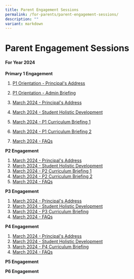 ```yaml
---
title: Parent Engagement Sessions
permalink: /for-parents/parent-engagement-sessions/
description: ""
variant: markdown
---
```

# **Parent Engagement Sessions**

#### **For Year 2024**

**Primary 1 Engagement**  

1. [P1 Orientation - Principal's Address](/files/Parent%20Engagement/P1%20Engagement%202024/P1_2024_Orientation_Principal_s_Address.pdf)

2. [P1 Orientation - Admin Briefing](/files/Parent%20Engagement/P1%20Engagement%202024/2024_P1_Orientation_YH_s_and_PSG_s_Briefing.pdf)
3. [March 2024 - Principal's Address](/files/Parent%20Engagement/P1%20Engagement%202024/1__8_Mar_Principal_s_Address.pdf)
4. [March 2024 - Student Holistic Development](/files/Parent%20Engagement/P1%20Engagement%202024/2__8_Mar_Student_Holistic_Development___Well_Being.pdf)
5. [March 2024 - P1 Curriculum Briefing 1](/files/Parent%20Engagement/P1%20Engagement%202024/3__8_Mar_P1_P2_Curriculum_Briefing_1.pdf)
6. [March 2024 - P1 Curriculum Briefing 2](/files/Parent%20Engagement/P1%20Engagement%202024/4__8_Mar_P1_P2_Curriculum_Briefing_2.pdf)
7. [March 2024 - FAQs](/files/Parent%20Engagement/P1%20Engagement%202024/5__8_Mar_FAQs.pdf)

**P2 Engagement**
1. [March 2024 - Principal's Address](/files/Parent%20Engagement/P2%20Engagement%202024/1__8_Mar_Principal_s_Address.pdf)
2. [March 2024 - Student Holistic Development](/files/Parent%20Engagement/P2%20Engagement%202024/2__8_Mar_Student_Holistic_Development___Well_Being.pdf)
3. [March 2024 - P2 Curriculum Briefing 1](/files/Parent%20Engagement/P2%20Engagement%202024/3__8_Mar_P1_P2_Curriculum_Briefing_1.pdf)
4. [March 2024 - P2 Curriculum Briefing 2](/files/Parent%20Engagement/P2%20Engagement%202024/4__8_Mar_P1_P2_Curriculum_Briefing_2.pdf)
5. [March 2024 - FAQs](/files/Parent%20Engagement/P2%20Engagement%202024/5__8_Mar_FAQs.pdf)

**P3 Engagement**
1. [March 2024 - Principal's Address](/files/Parent%20Engagement/P3%20Engagement%202024/1_8_Mar_Principal_s_Address.pdf)
2. [March 2024 - Student Holistic Development](/files/Parent%20Engagement/P3%20Engagement%202024/2_8_Mar_P3_Student_Holistic_Development___Well_Being.pdf)
3. [March 2024 - P3 Curriculum Briefing](/files/Parent%20Engagement/P3%20Engagement%202024/3_8_Mar_P3_Curriculum_Briefing.pdf)
4. [March 2024 - FAQs](/files/Parent%20Engagement/P3%20Engagement%202024/6_8_Mar_P3___P4_FAQs.pdf)


**P4 Engagement**
1. [March 2024 - Principal's Address](/files/Parent%20Engagement/P4%20Engagement%202024/1_8_Mar_Principal_s_Address.pdf)
2. [March 2024 - Student Holistic Development](/files/Parent%20Engagement/P4%20Engagement%202024/4_8_Mar_P4_Student_Holistic_Development___Well_Being.pdf)
3. [March 2024 - P4 Curriculum Briefing](/files/Parent%20Engagement/P4%20Engagement%202024/5_8_Mar_P4_Curriculum_Briefing.pdf)
4. [March 2024 - FAQs](/files/Parent%20Engagement/P4%20Engagement%202024/6_8_Mar_P3___P4_FAQs.pdf)

**P5 Engagement**

**P6 Engagement**